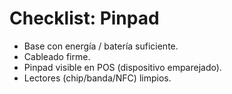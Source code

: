 # Checklist: Pinpad
- Base con energía / batería suficiente.
- Cableado firme.
- Pinpad visible en POS (dispositivo emparejado).
- Lectores (chip/banda/NFC) limpios.
